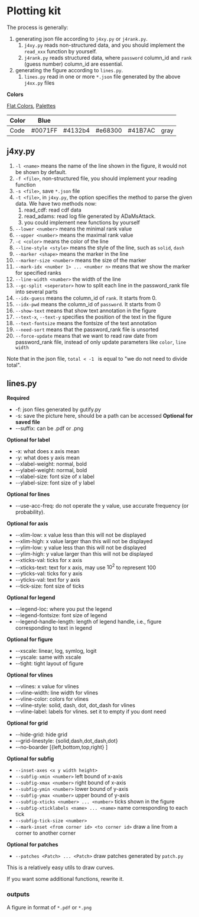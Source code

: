 # Plotting kit

The process is generally:

1. generating json file according to `j4xy.py` or `j4rank.py`.
    1. `j4xy.py` reads non-structured data, and you should implement the `read_xxx` function by yourself.
    2. `j4rank.py` reads structured data, where `password` column_id and `rank` (guess number) column_id are essential.
2. generating the figure according to `lines.py`.
    1. `lines.py` read in one or more `*.json` file generated by the above `j4xx.py` files

**Colors**

[Flat Colors](https://flatuicolors.com/), [Palettes](https://www.materialui.co/flatuicolors)

| Color | Blue    |         |         |         |      |
|-------|---------|---------|---------|---------|------|
| Code  | #0071FF | #4132b4 | #e68300 | #41B7AC | gray |

## j4xy.py

1. `-l <name>` means the name of the line shown in the figure, it would not be shown by default.
2. `-f <file>`, non-structured file, you should implement your reading function
3. `-s <file>`, save `*.json` file
4. `-t <file>`, in `j4xy.py`, the option specifies the method to parse the given data. We have two methods now:
   1. read_cdf: read cdf data 
   2. read_adams: read log file generated by ADaMsAttack.
   3. you could implement new functions by yourself
5. `--lower <number>` means the minimal rank value
6. `--upper <number>` means the maximal rank value
7. `-c <color>` means the color of the line
8. `--line-style <style>` means the style of the line, such as `solid`, `dash`
9. `--marker <shape>` means the marker in the line
10. `--marker-size <number>` means the size of the marker
11. `--mark-idx <number 1> ... <number n>` means that we show the marker for specified ranks
12. `--line-width <number>` the width of the line
13. `--gc-split <seperator>` how to split each line in the password_rank file into several parts
14. `--idx-guess` means the column_id of `rank`. It starts from 0.
15. `--idx-pwd` means the column_id of `password`. It starts from 0
16. `--show-text` means that show text annotation in the figure
17. `--text-x`, `--text-y` specifies the position of the text in the figure
18. `--text-fontsize` means the fontsize of the text annotation
19. `--need-sort` means that the password_rank file is unsorted
20. `--force-update` means that we want to read raw date from password_rank file, instead of only update parameters
    like `color`, `line width`

Note that in the json file, `total < -1 ` is equal to "we do not need to divide total".

## lines.py

**Required**

- -f: json files generated by gutify.py
- -s: save the picture here, should be a path can be accessed
  **Optional for saved file**
- --suffix: can be .pdf or .png

**Optional for label**

- -x: what does x axis mean
- -y: what does y axis mean
- --xlabel-weight: normal, bold
- --ylabel-weight: normal, bold
- --xlabel-size: font size of x label
- --ylabel-size: font size of y label

**Optional for lines**

- --use-acc-freq: do not operate the y value, use accurate frequency (or probability).

**Optional for axis**

- --xlim-low: x value less than this will not be displayed
- --xlim-high: x value larger than this will not be displayed
- --ylim-low: y value less than this will not be displayed
- --ylim-high: y value larger than this will not be displayed
- --xticks-val: ticks for x axis
- --xticks-text: text for x axis, may use $10^{2}$ to represent 100
- --yticks-val: ticks for y axis
- --yticks-val: text for y axis
- --tick-size: font size of ticks

**Optional for legend**

- --legend-loc: where you put the legend
- --legend-fontsize: font size of legend
- --legend-handle-length: length of legend handle, i.e., figure corresponding to text in legend

**Optional for figure**

- --xscale: linear, log, symlog, logit
- --yscale: same with xscale
- --tight: tight layout of figure

**Optional for vlines**

- --vlines: x value for vlines
- --vline-width: line width for vlines
- --vline-color: colors for vlines
- --vline-style: solid, dash, dot, dot_dash for vlines
- --vline-label: labels for vlines. set it to empty if you dont need

**Optional for grid**

- --hide-grid: hide grid
- --grid-linestyle: {solid,dash,dot_dash,dot}
- --no-boarder [{left,bottom,top,right} ]

**Optional for subfig**

- `--inset-axes <x y width height>`
- `--subfig-xmin <number>` left bound of x-axis
- `--subfig-xmax <number>` right bound of x-axis
- `--subfig-ymin <number>` lower bound of y-axis
- `--subfig-ymax <number>` upper bound of y-axis
- `--subfig-xticks <number> ... <number>` ticks shown in the figure
- `--subfig-xticklabels <name> ... <name>` name corresponding to each tick
- `--subfig-tick-size <number>`
- `--mark-inset <from corner id> <to corner id>` draw a line from a corner to another corner

**Optional for patches**

- `--patches <Patch> ... <Patch>` draw patches generated by `patch.py`

This is a relatively easy utils to draw curves.

If you want some additional functions, rewrite it.

### outputs

A figure in format of `*.pdf` or `*.png`


